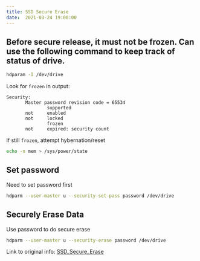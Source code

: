 ```yaml
---
title: SSD Secure Erase
date:  2021-03-24 19:00:00
---
```


Before secure release, it must not be frozen.  Can use the following command to keep track of status of drive.
---
``` bash
hdparam -I /dev/drive
```

Look for `frozen` in output:
```
Security: 
       Master password revision code = 65534
               supported
       not     enabled
       not     locked
               frozen
       not     expired: security count
```

If still `frozen`, attempt hybernation/reset
``` bash
echo -n mem > /sys/power/state
```

Set password
---
Need to set password first
``` bash
hdparm --user-master u --security-set-pass password /dev/drive
```

Securely Erase Data
---
Use password to do secure erase
``` bash
hdparm --user-master u --security-erase password /dev/drive
```


Link to original info: [SSD_Secure_Erase](https://ata.wiki.kernel.org/index.php/ATA_Secure_Erase)
